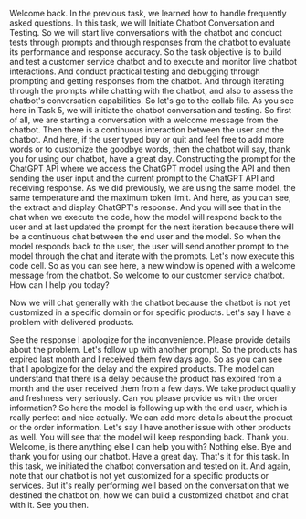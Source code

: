 Welcome back. In the previous task, we learned how to handle frequently asked questions. In this task, we will Initiate Chatbot Conversation and Testing. So we will start live conversations with the chatbot and conduct tests through prompts and through responses from the chatbot to evaluate its performance and response accuracy. So the task objective is to build and test a customer service chatbot and to execute and monitor live chatbot interactions. And conduct practical testing and debugging through prompting and getting responses from the chatbot. And through iterating through the prompts while chatting with the chatbot, and also to assess the chatbot's conversation capabilities. So let's go to the collab file. As you see here in Task 5, we will initiate the chatbot conversation and testing. So first of all, we are starting a conversation with a welcome message from the chatbot. Then there is a continuous interaction between the user and the chatbot. And here, if the user typed buy or quit and feel free to add more words or to customize the goodbye words, then the chatbot will say, thank you for using our chatbot, have a great day. Constructing the prompt for the ChatGPT API where we access the ChatGPT model using the API and then sending the user input and the current prompt to the ChatGPT API and receiving response. As we did previously, we are using the same model, the same temperature and the maximum token limit. And here, as you can see, the extract and display ChatGPT's response. And you will see that in the chat when we execute the code, how the model will respond back to the user and at last updated the prompt for the next iteration because there will be a continuous chat between the end user and the model. So when the model responds back to the user, the user will send another prompt to the model through the chat and iterate with the prompts. Let's now execute this code cell. So as you can see here, a new window is opened with a welcome message from the chatbot. So welcome to our customer service chatbot. How can I help you today?

Now we will chat generally with the chatbot because the chatbot is not yet customized in a specific domain or for specific products. Let's say I have a problem with delivered products.

See the response I apologize for the inconvenience. Please provide details about the problem. Let's follow up with another prompt. So the products has expired last month and I received them few days ago. So as you can see that I apologize for the delay and the expired products. The model can understand that there is a delay because the product has expired from a month and the user received them from a few days. We take product quality and freshness very seriously. Can you please provide us with the order information? So here the model is following up with the end user, which is really perfect and nice actually. We can add more details about the product or the order information. Let's say I have another issue with other products as well. You will see that the model will keep responding back. Thank you. Welcome, is there anything else I can help you with? Nothing else. Bye and thank you for using our chatbot. Have a great day. That's it for this task. In this task, we initiated the chatbot conversation and tested on it. And again, note that our chatbot is not yet customized for a specific products or services. But it's really performing well based on the conversation that we destined the chatbot on, how we can build a customized chatbot and chat with it. See you then.

